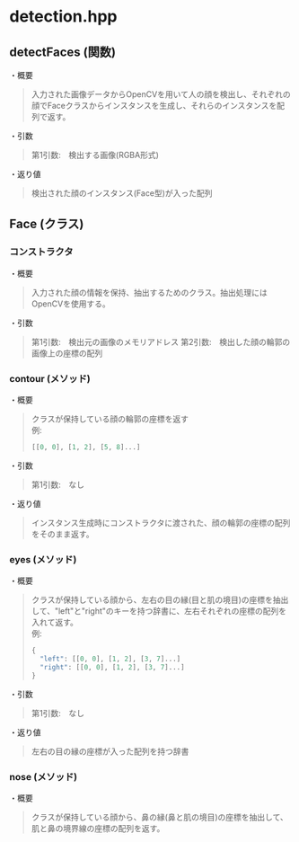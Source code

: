# detection.hpp

## detectFaces (関数)
・概要
> 入力された画像データからOpenCVを用いて人の顔を検出し、それぞれの顔でFaceクラスからインスタンスを生成し、それらのインスタンスを配列で返す。

・引数
> 第1引数:　検出する画像(RGBA形式)

・返り値
> 検出された顔のインスタンス(Face型)が入った配列

## Face (クラス)

### コンストラクタ
・概要
> 入力された顔の情報を保持、抽出するためのクラス。抽出処理にはOpenCVを使用する。

・引数
> 第1引数:　検出元の画像のメモリアドレス
> 第2引数:　検出した顔の輪郭の画像上の座標の配列

### contour (メソッド)
・概要
> クラスが保持している顔の輪郭の座標を返す  
> 例:  
> ```cpp
> [[0, 0], [1, 2], [5, 8]...]
> ```

・引数
> 第1引数:　なし

・返り値
> インスタンス生成時にコンストラクタに渡された、顔の輪郭の座標の配列をそのまま返す。

### eyes (メソッド)
・概要
> クラスが保持している顔から、左右の目の縁(目と肌の境目)の座標を抽出して、"left"と"right"のキーを持つ辞書に、左右それぞれの座標の配列を入れて返す。  
> 例:
> ```cpp
> {
>   "left": [[0, 0], [1, 2], [3, 7]...]
>   "right": [[0, 0], [1, 2], [3, 7]...]
> }
> ```

・引数
> 第1引数:　なし

・返り値
> 左右の目の縁の座標が入った配列を持つ辞書

### nose (メソッド)
・概要
> クラスが保持している顔から、鼻の縁(鼻と肌の境目)の座標を抽出して、肌と鼻の境界線の座標の配列を返す。  
